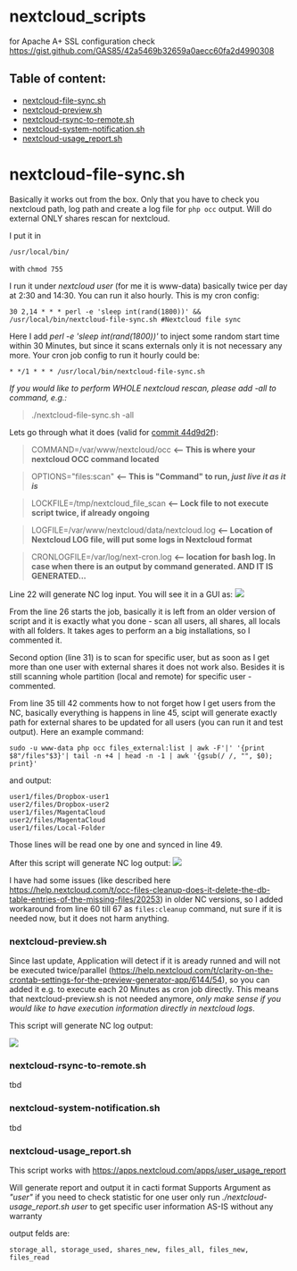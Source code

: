 # nextcloud_scripts

for Apache A+ SSL configuration check https://gist.github.com/GAS85/42a5469b32659a0aecc60fa2d4990308

## Table of content:
- [nextcloud-file-sync.sh](https://github.com/GAS85/nextcloud_scripts#nextcloud-file-syncsh)
- [nextcloud-preview.sh](https://github.com/GAS85/nextcloud_scripts#nextcloud-previewsh)
- [nextcloud-rsync-to-remote.sh](https://github.com/GAS85/nextcloud_scripts#nextcloud-rsync-to-remotesh)
- [nextcloud-system-notification.sh](https://github.com/GAS85/nextcloud_scripts#nextcloud-system-notificationsh)
- [nextcloud-usage_report.sh](https://github.com/GAS85/nextcloud_scripts#nextcloud-usage_reportsh)

# nextcloud-file-sync.sh
Basically it works out from the box. Only that you have to check you nextcloud path, log path and create a log file for `php occ` output.
Will do external ONLY shares rescan for nextcloud.

I put it in

    /usr/local/bin/

with `chmod 755`

I run it under _nextcloud user_ (for me it is www-data) basically twice per day at 2:30 and 14:30. You can run it also hourly. This is my cron config:

    30 2,14 * * * perl -e 'sleep int(rand(1800))' && /usr/local/bin/nextcloud-file-sync.sh #Nextcloud file sync

Here I add _perl -e 'sleep int(rand(1800))'_ to inject some random start time within 30 Minutes, but since it scans externals only it is not necessary any more. Your cron job config to run it hourly could be:

    * */1 * * * /usr/local/bin/nextcloud-file-sync.sh

_If you would like to perform WHOLE nextcloud rescan, please add -all to command, e.g.:_

> ./nextcloud-file-sync.sh -all

Lets go through what it does (valid for [commit 44d9d2f](https://github.com/GAS85/nextcloud_scripts/commit/44d9d2ffe1153130560c8039e1299483bc2a36a5)):

> COMMAND=/var/www/nextcloud/occ   **<--  This is where your nextcloud OCC command located**

> OPTIONS="files:scan"   **<--  This is "Command" to run, _just live it as it is_**

> LOCKFILE=/tmp/nextcloud_file_scan   **<--  Lock file to not execute script twice, if already ongoing**

> LOGFILE=/var/www/nextcloud/data/nextcloud.log    **<--  Location of Nextcloud LOG file, will put some logs in Nextcloud format**

> CRONLOGFILE=/var/log/next-cron.log   **<--  location for bash log. In case when there is an output by command generated. AND IT IS GENERATED...**


Line 22 will generate NC log input. You will see it in a GUI as:
![](https://help.nextcloud.com/uploads/default/original/2X/e/ebd7635c409b67d3ee0144246e4ca93f2363540a.png)

From the line 26 starts the job, basically it is left from an older version of script and it is exactly what you done - scan all users, all shares, all locals with all folders. It takes ages to perform an a big installations, so I commented it.

Second option (line 31) is to scan for specific user, but as soon as I get more than one user with external shares it does not work also. Besides it is still scanning whole partition (local and remote) for specific user - commented.

From line 35 till 42 comments how to not forget how I get users from the NC, basically everything is happens in line 45, scipt will generate exactly path for external shares to be updated for all users (you can run it and test output). Here an example command:

    sudo -u www-data php occ files_external:list | awk -F'|' '{print $8"/files"$3}'| tail -n +4 | head -n -1 | awk '{gsub(/ /, "", $0); print}'

and output:

    user1/files/Dropbox-user1
    user2/files/Dropbox-user2
    user1/files/MagentaCloud
    user2/files/MagentaCloud
    user1/files/Local-Folder

Those lines will be read one by one and synced in line 49.

After this script will generate NC log output:
![](https://help.nextcloud.com/uploads/default/original/2X/b/bfc2a6ad6de3d7af5d287776e87ffbcd5d6fcc18.png)

I have had some issues (like described here https://help.nextcloud.com/t/occ-files-cleanup-does-it-delete-the-db-table-entries-of-the-missing-files/20253) in older NC versions, so I added workaround from line 60 till 67 as `files:cleanup` command, nut sure if it is needed now, but it does not harm anything.

### nextcloud-preview.sh
Since last update, Application will detect if it is aready runned and will not be executed twice/parallel (https://help.nextcloud.com/t/clarity-on-the-crontab-settings-for-the-preview-generator-app/6144/54), so you can added it e.g. to execute each 20 Minutes as cron job directly. This means that nextcloud-preview.sh is not needed anymore, _only make sense if you would like to have execution information directly in nextcloud logs_.

This script will generate NC log output:

![](https://help.nextcloud.com/uploads/default/original/2X/7/7a6efcf4700e06457f9bf0eab634eb9f4e012943.png)

### nextcloud-rsync-to-remote.sh

tbd

### nextcloud-system-notification.sh

tbd

### nextcloud-usage_report.sh
This script works with https://apps.nextcloud.com/apps/user_usage_report

Will generate report and output it in cacti format
Supports Argument as _"user"_ if you need to check statistic for one user only
run _./nextcloud-usage_report.sh user_ to get specific user information
AS-IS without any warranty

output felds are:

    storage_all, storage_used, shares_new, files_all, files_new, files_read
    
